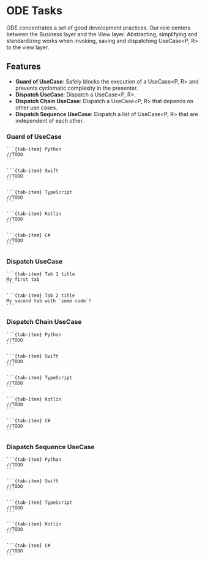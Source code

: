 # ODE Tasks
ODE concentrates a set of good development practices. Our role centers between the Business layer and the View layer.
Abstracting, simplifying and standardizing works when invoking, saving and dispatching UseCase<P, R> to the view layer.

## Features
- **Guard of UseCase**: Safely blocks the execution of a UseCase<P, R> and prevents cyclomatic complexity in the presenter.
- **Dispatch UseCase**: Dispatch a UseCase<P, R>.
- **Dispatch Chain UseCase**: Dispatch a UseCase<P, R> that depends on other use cases.
- **Dispatch Sequence UseCase**: Dispatch a list of UseCase<P, R> that are independent of each other.

### Guard of UseCase
````{tab-set}
```{tab-item} Python
//TODO
```

```{tab-item} Swift
//TODO
```

```{tab-item} TypeScript
//TODO
```

```{tab-item} Kotlin
//TODO
```

```{tab-item} C#
//TODO
```
````

### Dispatch UseCase
````{tab-set}
```{tab-item} Tab 1 title
My first tab
```

```{tab-item} Tab 2 title
My second tab with `some code`!
```
````

### Dispatch Chain UseCase
````{tab-set}
```{tab-item} Python
//TODO
```

```{tab-item} Swift
//TODO
```

```{tab-item} TypeScript
//TODO
```

```{tab-item} Kotlin
//TODO
```

```{tab-item} C#
//TODO
```
````

### Dispatch Sequence UseCase
````{tab-set}
```{tab-item} Python
//TODO
```

```{tab-item} Swift
//TODO
```

```{tab-item} TypeScript
//TODO
```

```{tab-item} Kotlin
//TODO
```

```{tab-item} C#
//TODO
```
````